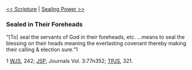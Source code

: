 [<< Scripture](Scripture)  |  [Sealing Power >>](Sealing%20Power)

### Sealed in Their Foreheads
“[To] seal the servants of God in their foreheads, etc. …means to seal the blessing on their heads meaning the everlasting covenant thereby making their calling & election sure.”1



1
[WJS](#), 242; [JSP](#), Journals Vol. 3:77n352; [TPJS](#), 321.